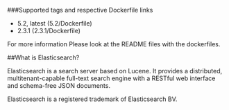 ###Supported tags and respective Dockerfile links

* 5.2, latest (5.2/Dockerfile)
* 2.3.1 (2.3.1/Dockerfile)

For more information Please look at the README files with the dockerfiles.

##What is Elasticsearch?

Elasticsearch is a search server based on Lucene. It provides a distributed, multitenant-capable full-text search engine with a RESTful web interface and schema-free JSON documents.

Elasticsearch is a registered trademark of Elasticsearch BV.